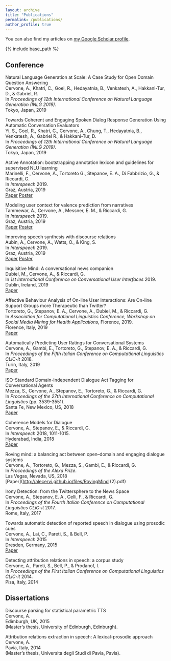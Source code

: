 ```yaml
---
layout: archive
title: "Publications"
permalink: /publications/
author_profile: true
---
```


  You can also find my articles on [my Google Scholar profile](https://scholar.google.it/citations?user=o4OksrQAAAAJ&hl=en "Scholar").


{% include base_path %}

## Conference

Natural Language Generation at Scale: A Case Study for Open Domain Question Answering <br />
Cervone, A., Khatri, C., Goel, R., Hedayatnia, B., Venkatesh, A., Hakkani-Tur, D., & Gabriel, R. <br />
In <i> Proceedings of 12th International Conference on Natural Language Generation (INLG 2019)</i>. <br />
Tokyo, Japan, 2019

Towards Coherent and Engaging Spoken Dialog Response Generation Using Automatic Conversation Evaluators <br />
Yi, S., Goel, R., Khatri, C., Cervone, A., Chung, T., Hedayatnia, B., Venkatesh, A., Gabriel R., & Hakkani-Tur, D. <br /> 
In <i> Proceedings of 12th International Conference on Natural Language Generation (INLG 2019)</i>. <br />
Tokyo, Japan, 2019

Active Annotation: bootstrapping annotation lexicon and guidelines for supervised NLU learning <br />
Marinelli, F., Cervone, A., Tortoreto G., Stepanov, E. A., Di Fabbrizio, G., & Riccardi, G. <br /> 
In <i>Interspeech</i> 2019. <br />
Graz, Austria, 2019 <br />
[Paper](http://alecervi.github.io/files/2537.pdf) [Poster](http://alecervi.github.io/files/IS19_AA_Poster_final_.pdf)

Modeling user context for valence prediction from narratives <br />
Tammewar, A., Cervone, A., Messner, E. M., & Riccardi, G.  <br />
In <i>Interspeech</i> 2019. <br />
Graz, Austria, 2019 <br />
[Paper](http://alecervi.github.io/files/2489.pdf) [Poster](http://alecervi.github.io/files/ppt3.pdf)

Improving speech synthesis with discourse relations <br />
Aubin, A., Cervone, A., Watts, O., & King, S. <br />
In <i>Interspeech</i> 2019. <br />
Graz, Austria, 2019 <br />
[Paper](http://alecervi.github.io/files/1945.pdf) [Poster](https://alecervi.github.io/files/Poster_PowerPoint_Version_2019-09-10.pdf)

Inquisitive Mind: A conversational news companion <br />
Dubiel, M., Cervone, A., & Riccardi, G. <br />
In <i>1st International Conference on Conversational User Interfaces</i> 2019. <br />
Dublin, Ireland, 2019 <br />
[Paper](http://alecervi.github.io/files/Dubiel_etal_CUI_2019_Inquisitive_mind_a_conversational_news_companion.pdf)

Affective Behaviour Analysis of On-line User Interactions: Are On-line Support Groups more Therapeutic than Twitter? <br />
Tortoreto, G., Stepanov, E. A., Cervone, A., Dubiel, M., & Riccardi, G. <br />
In <i>Association for Computational Linguistics Conference, Workshop on Social Media Mining for Health Applications</i>, Florence, 2019. <br />
Florence, Italy, 2019 <br />
[Paper](http://alecervi.github.io/files/W19-3211.pdf)

Automatically Predicting User Ratings for Conversational Systems <br />
Cervone, A., Gambi, E., Tortoreto, G., Stepanov, E. A., & Riccardi, G. <br />
In <i>Proceedings of the Fifth Italian Conference on Computational Linguistics CLiC-it</i> 2018. <br />
Turin, Italy, 2019 <br />
[Paper](http://alecervi.github.io/files/paper32.pdf)
  
ISO-Standard Domain-Independent Dialogue Act Tagging for Conversational Agents <br />
Mezza, S., Cervone, A., Stepanov, E., Tortoreto, G., & Riccardi, G. <br />
In <i>Proceedings of the 27th International Conference on Computational Linguistics</i> (pp. 3539-3551). <br />
Santa Fe, New Mexico, US, 2018 <br />
[Paper](http://alecervi.github.io/files/C18-1300.pdf)

Coherence Models for Dialogue <br />
Cervone, A., Stepanov, E., & Riccardi, G. <br />
In <i>Interspeech</i> 2018, 1011-1015. <br />
Hyderabad, India, 2018 <br />
[Paper](http://alecervi.github.io/files/2446.pdf)

Roving mind: a balancing act between open–domain and engaging dialogue systems <br />
Cervone, A., Tortoreto, G., Mezza, S., Gambi, E., & Riccardi, G. <br />
In <i>Proceedings of the Alexa Prize</i>. <br />
Las Vegas, Nevada, US, 2018 <br />
[Paper](http://alecervi.github.io/files/RovingMind (2).pdf)

Irony Detection: from the Twittersphere to the News Space <br />
Cervone, A., Stepanov, E. A., Celli, F., & Riccardi, G. <br />
In <i>Proceedings of the Fourth Italian Conference on Computational Linguistics CLiC-it</i> 2017. <br />
Rome, Italy, 2017

Towards automatic detection of reported speech in dialogue using prosodic cues <br />
Cervone, A., Lai, C., Pareti, S., & Bell, P. <br />
In <i>Interspeech</i> 2015 <br />
Dresden, Germany, 2015 <br />
[Paper](http://alecervi.github.io/files/cervone2015quotes.pdf)

Detecting attribution relations in speech: a corpus study <br />
Cervone, A., Pareti, S., Bell, P., & Prodanof, I. <br />
In <i>Proceedings of the First Italian Conference on Computational Linguistics CLiC-it</i> 2014. <br />
Pisa, Italy, 2014
  

## Dissertations

Discourse parsing for statistical parametric TTS <br />
Cervone, A. <br />
Edimburgh, UK, 2015 <br />
(Master’s thesis, University of Edinburgh, Edinburgh).

Attribution relations extraction in speech: A lexical-prosodic approach <br />
Cervone, A. <br />
Pavia, Italy, 2014 <br />
(Master’s thesis, Universita degli Studi di Pavia, Pavia).





